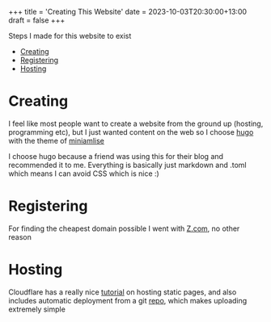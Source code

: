 +++
title = 'Creating This Website'
date = 2023-10-03T20:30:00+13:00
draft = false
+++

Steps I made for this website to exist
- [Creating](#creating)
- [Registering](#registering)
- [Hosting](#hosting)

# Creating
I feel like most people want to create a website from the ground up (hosting, programming etc), but I just wanted content on the web so I choose [hugo](https://gohugo.io/) with the theme of [miniamlise](https://github.com/g-hw/hugo-theme-nostyleplease)

I choose hugo because a friend was using this for their blog and recommended it to me. Everything is basically just markdown and .toml which means I can avoid CSS which is nice :)

# Registering
For finding the cheapest domain possible I went with [Z.com](https://z.com/), no other reason

# Hosting
Cloudflare has a really nice [tutorial](https://developers.cloudflare.com/pages/framework-guides/deploy-anything/) on hosting static pages, and also includes automatic deployment from a git [repo](https://github.com/sSt3lla/st3lla-website), which makes uploading extremely simple